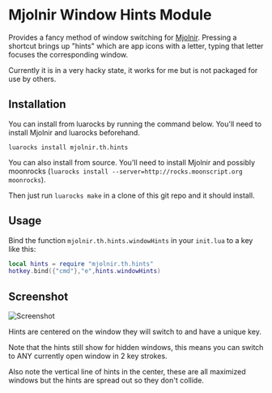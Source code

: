 # Mjolnir Window Hints Module

Provides a fancy method of window switching for [Mjolnir](http://mjolnir.io).
Pressing a shortcut brings up "hints" which are app icons with a letter,
typing that letter focuses the corresponding window.

Currently it is in a very hacky state, it works for me but is not packaged
for use by others.

## Installation

You can install from luarocks by running the command below. You'll need to install Mjolnir and luarocks beforehand.

    luarocks install mjolnir.th.hints

You can also install from source. You'll need to install Mjolnir
and possibly moonrocks (`luarocks install --server=http://rocks.moonscript.org moonrocks`).

Then just run `luarocks make` in a clone of this git repo and it should install.

## Usage

Bind the function `mjolnir.th.hints.windowHints` in your `init.lua` to a key like this:

```lua
local hints = require "mjolnir.th.hints"
hotkey.bind({"cmd"},"e",hints.windowHints)
```

## Screenshot

![Screenshot](http://i.imgur.com/ktLgBWO.jpg)

Hints are centered on the window they will switch to and have a unique key.

Note that the hints still show for hidden windows, this means you can switch
to ANY currently open window in 2 key strokes.

Also note the vertical line of hints in the center, these are all maximized
windows but the hints are spread out so they don't collide.
